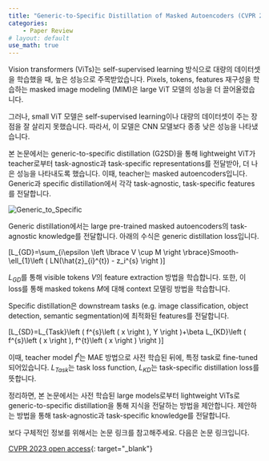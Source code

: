 ```yaml
---
title: "Generic-to-Specific Distillation of Masked Autoencoders (CVPR 2023)"
categories:
    - Paper Review
# layout: default
use_math: true
---
```

Vision transformers (ViTs)는 self-supervised learning 방식으로 대량의 데이터셋을 학습했을 때, 높은 성능으로 주목받았습니다. Pixels, tokens, features 재구성을 학습하는 masked image modeling (MIM)은 large ViT 모델의 성능을 더 끌어올렸습니다.

그러나, small ViT 모델은 self-supervised learning이나 대량의 데이터셋이 주는 장점을 잘 살리지 못했습니다. 따라서, 이 모델은 CNN 모델보다 종종 낮은 성능을 나타냈습니다.

본 논문에서는 generic-to-specific distillation (G2SD)을 통해 lightweight ViT가 teacher로부터 task-agnostic과 task-specific representations를 전달받아, 더 나은 성능을 나타내도록 했습니다. 이때, teacher는 masked autoencoders입니다. Generic과 specific distillation에서 각각 task-agnostic, task-specific features를 전달합니다.

![Generic_to_Specific](https://github.com/kkamankun/kkamankun.github.io/assets/46318721/dd173074-7e5e-486e-a885-145fe68eb771)

Generic distillation에서는 large pre-trained masked autoencoders의 task-agnostic knowledge를 전달합니다. 아래의 수식은 generic distillation loss입니다.

\[L_{GD}=\sum_{i\epsilon \left \lbrace V \cup M \right \rbrace}Smooth-\ell_{1}\left ( LN(\hat{z}_{i}^{t}) - z_i^{s} \right )\]

$L_{GD}$를 통해 visible tokens $V$의 feature extraction 방법을 학습합니다. 또한, 이 loss를 통해 masked tokens $M$에 대해 context 모델링 방법을 학습합니다.

Specific distillation은 downstream tasks (e.g. image classification, object detection, semantic segmentation)에 최적화된 features를 전달합니다.

\[L_{SD}=L_{Task}\left ( f^{s}\left ( x \right ), Y \right )+\beta L_{KD}\left ( f^{s}\left ( x \right ), f^{t}\left ( x \right ) \right )\]

이때, teacher model $f^t$는 MAE 방법으로 사전 학습된 뒤에, 특정 task로 fine-tuned 되어있습니다. $L_{Task}$는 task loss function, $L_{KD}$는 task-specific distillation loss를 뜻합니다.

정리하면, 본 논문에서는 사전 학습된 large models로부터 lightweight ViTs로 generic-to-specific distillation을 통해 지식을 전달하는 방법을 제안합니다. 제안하는 방법을 통해 task-agnostic과 task-specific knowledge를 전달합니다.

보다 구체적인 정보를 위해서는 논문 링크를 참고해주세요. 다음은 논문 링크입니다.

[CVPR 2023 open access](https://openaccess.thecvf.com/content/CVPR2023/html/Huang_Generic-to-Specific_Distillation_of_Masked_Autoencoders_CVPR_2023_paper.html){: target="_blank"}